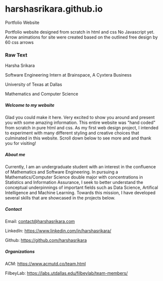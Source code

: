 # harshasrikara.github.io
Portfolio Website

Portfolio website designed from scratch in html and css
No Javascript yet. Arrow animations for site were created based on the outlined free design by 60 css arrows

### Raw Text
Harsha Srikara

Software Engineering Intern at Brainspace, A Cyxtera Business

University of Texas at Dallas

Mathematics and Computer Science

##### Welcome to my website
Glad you could make it here. Very excited to show you around and present you with some amazing information. This entire website was "hand coded" from scratch in pure html and css. As my first web design project, I intended to experiment with many different styling and creative choices that culminated in this website. Scroll down below to see more and and thank you for visiting!

##### About me
Currently, I am an undergraduate student with an interest in the confluence of Mathematics and Software Engineering. In pursuing a Mathematics/Computer Science double major with concentrations in Statistics and Information Assurance, I seek to better understand the conceptual underpinnings of important fields such as Data Science, Artifical Intelligence and Machine Learning. Towards this mission, I have developed several skills that are showcased in the projects below.

##### Contact
Email: contact@harshasrikara.com

LinkedIn: https://www.linkedin.com/in/harshasrikara/

Github: https://github.com/harshasrikara

##### Organizations

ACM: https://www.acmutd.co/team.html

FilbeyLab: https://labs.utdallas.edu/filbeylab/team-members/
